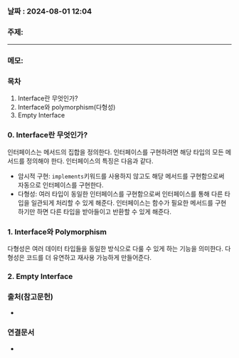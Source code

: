 
### 날짜 : 2024-08-01 12:04

### 주제: 

---
### 메모: 
### 목차
1. Interface란 무엇인가?
2. Interface와 polymorphism(다형성)
3. Empty Interface

### 0. Interface란 무엇인가?
인터페이스는 메서드의 집합을 정의한다. 인터페이스를 구현하려면 해당 타입의 모든 메서드를 정의해야 한다. 인터페이스의 특징은 다음과 같다.

- 암시적 구현: ```implements```키워드를 사용하지 않고도 해당 메서드를 구현함으로써 자동으로 인터페이스를 구현한다.
- 다형성: 여러 타입이 동일한 인터페이스를 구현함으로써 인터페이스를 통해 다른 타입을 일관되게 처리할 수 있게 해준다. 인터페이스는 함수가 필요한 메서드를 구현하기만 하면 다른 타입을 받아들이고 반환할 수 있게 해준다.

### 1. Interface와 Polymorphism
다형성은 여러 데이터 타입들을 동일한 방식으로 다룰 수 있게 하는 기능을 의미한다. 다형성은 코드를 더 유연하고 재사용 가능하게 만들어준다.

### 2. Empty Interface

### 출처(참고문헌)
-

### 연결문서
-